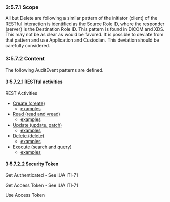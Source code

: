

### 3:5.7.1 Scope

All but Delete are following a similar pattern of the initiator (client) of the RESTful interaction is identified as the Source Role ID, where the responder (server) is the Destination Role ID. This pattern is found in DICOM and XDS. This may not be as clear as would be favored. It is possible to deviate from that pattern and use Application and Custodian. This deviation should be carefully considered.

### 3:5.7.2 Content

The following AuditEvent patterns are defined.

#### 3:5.7.2.1 RESTful activities


REST Activities

* [Create (create)](StructureDefinition-ITI.BasicAudit.PatientCreate.html)
  * [examples](StructureDefinition-ITI.BasicAudit.PatientCreate-examples.html)
* [Read (read and vread)](StructureDefinition-ITI.BasicAudit.PatientRead.html)
  * [examples](StructureDefinition-ITI.BasicAudit.PatientRead-examples.html)
* [Update (update, patch)](StructureDefinition-ITI.BasicAudit.PatientUpdate.html)
  * [examples](StructureDefinition-ITI.BasicAudit.PatientUpdate-examples.html)
* [Delete (delete)](StructureDefinition-ITI.BasicAudit.PatientDelete.html)
  * [examples](StructureDefinition-ITI.BasicAudit.PatientDelete-examples.html)
* [Execute (search and query)](StructureDefinition-ITI.BasicAudit.PatientQuery.html)
  * [examples](StructureDefinition-ITI.BasicAudit.PatientQuery-examples.html)

#### 3:5.7.2.2 Security Token

Get Authenticated - See IUA ITI-71

Get Access Token - See IUA ITI-71

Use Access Token
